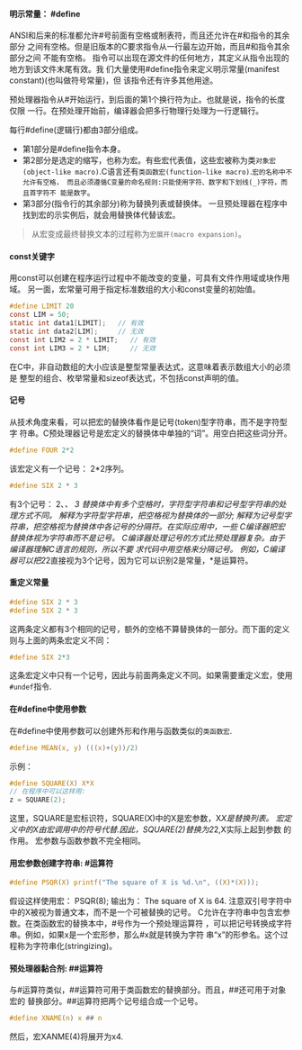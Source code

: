 #### 明示常量： #define
ANSI和后来的标准都允许#号前面有空格或制表符，而且还允许在#和指令的其余部分
之间有空格。但是旧版本的C要求指令从一行最左边开始，而且#和指令其余部分之间
不能有空格。
指令可以出现在源文件的任何地方，其定义从指令出现的地方到该文件末尾有效。我
们大量使用#define指令来定义明示常量(manifest constant)(也叫做符号常量)，但
该指令还有许多其他用途。

预处理器指令从#开始运行，到后面的第1个换行符为止。也就是说，指令的长度仅限
一行。在预处理开始前，编译器会把多行物理行处理为一行逻辑行。


每行#define(逻辑行)都由3部分组成。

* 第1部分是#define指令本身。
* 第2部分是选定的缩写，也称为宏。有些宏代表值，这些宏被称为类`对象宏(object-like
 macro)`.C语言还有`类函数宏(function-like macro)`.`宏的名称中不允许有空格，
而且必须遵循C变量的命名规则:只能使用字符、数字和下划线(_)字符，而且首字符不
能是数字`。
* 第3部分(指令行的其余部分)称为替换列表或替换体。
一旦预处理器在程序中找到宏的示实例后，就会用替换体代替该宏。
> 从宏变成最终替换文本的过程称为`宏展开(macro expansion)`。


#### const关键字
用const可以创建在程序运行过程中不能改变的变量，可具有文件作用域或块作用域。
另一面，宏常量可用于指定标准数组的大小和const变量的初始值。
```c
#define LIMIT 20
const LIM = 50;
static int data1[LIMIT];   // 有效
static int data2[LIM];     // 无效
const int LIM2 = 2 * LIMIT;   // 有效
const int LIM3 = 2 * LIM;     // 无效
```
在C中，非自动数组的大小应该是整型常量表达式，这意味着表示数组大小的必须是
整型的组合、枚举常量和sizeof表达式，不包括const声明的值。


#### 记号
从技术角度来看，可以把宏的替换体看作是记号(token)型字符串，而不是字符型字
符串。C预处理器记号是宏定义的替换体中单独的“词”。用空白把这些词分开。
```c
#define FOUR 2*2
```
该宏定义有一个记号： 2*2序列。
```c
#define SIX 2 * 3
```
有3个记号： 2、*、 3
替换体中有多个空格时，字符型字符串和记号型字符串的处理方式不同。
解释为字符型字符串，把空格视为替换体的一部分;
解释为记号型字符串，把空格视为替换体中各记号的分隔符。在实际应用中，一些
C编译器把宏替换体视为字符串而不是记号。
C编译器处理记号的方式比预处理器复杂。由于编译器理解C语言的规则，所以不要
求代码中用空格来分隔记号。
例如，C编译器可以把2*2直接视为3个记号，因为它可以识别2是常量，*是运算符。


#### 重定义常量
```c
#define SIX 2 * 3
#define SIX 2 * 3
```
这两条定义都有3个相同的记号，额外的空格不算替换体的一部分。而下面的定义
则与上面的两条宏定义不同：
```c
#define SIX 2*3
```
这条宏定义中只有一个记号，因此与前面两条定义不同。如果需要重定义宏，使用
`#undef`指令.


#### 在#define中使用参数
在#define中使用参数可以创建外形和作用与函数类似的`类函数宏`.
```c
#define MEAN(x, y) (((x)+(y))/2)
```
示例：
```c
#define SQUARE(X) X*X
// 在程序中可以这样用:
z = SQUARE(2);
```
这里，SQUARE是宏标识符，SQUARE(X)中的X是宏参数，X*X是替换列表。
宏定义中的X由宏调用中的符号代替.因此，SQUARE(2)替换为2*2,X实际上起到参数
的作用。
宏参数与函数参数不完全相同。


#### 用宏参数创建字符串: #运算符
```c
#define PSQR(X) printf("The square of X is %d.\n", ((X)*(X)));
```
假设这样使用宏：
PSQR(8);
输出为：
The square of X is 64.
注意双引号字符中中的X被视为普通文本，而不是一个可被替换的记号。
C允许在字符串中包含宏参数。在类函数宏的替换本中，#号作为一个预处理运算符
，可以把记号转换成字符串。例如，如果x是一个宏形参，那么#x就是转换为字符
串“x”的形参名。这个过程称为字符串化(stringizing)。


#### 预处理器黏合剂: ##运算符
与#运算符类似，##运算符可用于类函数宏的替换部分。而且，##还可用于对象宏的
替换部分。##运算符把两个记号组合成一个记号。
```c
#define XNAME(n) x ## n
```
然后，宏XANME(4)将展开为x4.
